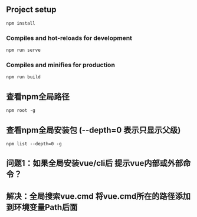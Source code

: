 ## Project setup
```
npm install
```

### Compiles and hot-reloads for development
```
npm run serve
```

### Compiles and minifies for production
```
npm run build
```

## 查看npm全局路径
```
npm root -g
```

## 查看npm全局安装包 (--depth=0 表示只显示父级)
```
npm list --depth=0 -g
```

## 问题1：如果全局安装vue/cli后 提示vue内部或外部命令？
## 解决：全局搜索vue.cmd 将vue.cmd所在的路径添加到环境变量Path后面